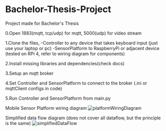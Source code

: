# Bachelor-Thesis-Project
Project made for Bachelor's Thesis

0.Open 1883(mqtt, tcp/udp) for mqtt, 5000(udp) for video stream

1.Clone the files,
  -Controller to any device that takes keyboard input (just use your laptop or pc)
  -SensorPlatform to RaspberryPi or adjacent device (tested on RPi 4, refer to wiring diagram for components)

2.Install missing libraries and dependencies(check docs)

3.Setup an mqtt broker

4.Set Controller and SensorPlatform to connect to the broker (.ini or mqttClient configs in code)

5.Run Controller and SensorPlatform from main.py


Mobile Sensor Platform wiring diagram
![platformWiringDiagram](https://github.com/Akakria/Bachelor-Thesis-Project/assets/43040626/5fe0d9f6-7613-4db7-bf78-5ede4c0b5988)

Simplified data flow diagram (does not cover all dataflow, but the principle is the same)
![simplifiedDataFlow](https://github.com/Akakria/Bachelor-Thesis-Project/assets/43040626/cb6bdfed-889b-4ec1-9039-cc5cfe1d4cb3)
